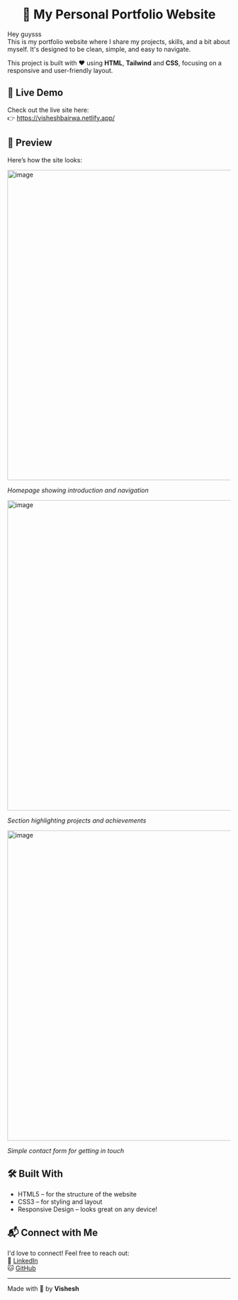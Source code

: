 <h1 align='center'>
  🌟 My Personal Portfolio Website
</h1>

Hey guysss  
This is my portfolio website where I share my projects, skills, and a bit about myself. It's designed to be clean, simple, and easy to navigate.

This project is built with ❤️ using **HTML**, **Tailwind** and **CSS**, focusing on a responsive and user-friendly layout.

## 🚀 Live Demo

Check out the live site here:  
👉 [https://visheshbairwa.netlify.app/ ](https://visheshbairwa.netlify.app/ )

## 📸 Preview

Here’s how the site looks:

<img width="1500" height="700" alt="image" src="https://github.com/user-attachments/assets/27761b17-0be1-455e-b497-8d1d1669f13b" />
 
*Homepage showing introduction and navigation*

<img width="1500" height="700" alt="image" src="https://github.com/user-attachments/assets/796329c5-4f1f-49ba-8601-6fa33ae039a1" />

*Section highlighting projects and achievements*

<img width="1500" height="700" alt="image" src="https://github.com/user-attachments/assets/c4eaac1d-19c9-411b-bd43-376511485857" />

*Simple contact form for getting in touch*



## 🛠 Built With

- HTML5 – for the structure of the website  
- CSS3 – for styling and layout  
- Responsive Design – looks great on any device!


## 📬 Connect with Me

I'd love to connect! Feel free to reach out:  
🔗 [LinkedIn](https://linkedin.com/in/vishesh1207)  
🐱 [GitHub](https://github.com/visheshb1207)

---

Made with 💙 by **Vishesh**


